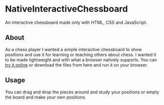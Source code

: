 # NativeInteractiveChessboard
An interactive chessboard made only with HTML, CSS and JavaScript.

## About
As a chess player I wanted a simple interactive chessboard to show positions and use it for learning or teaching others about chess.
I wanted it to be made lightweight and with what a browser natively supports.
You can [try it online](https://interactivechessboard.nikosnikitas.repl.co/) or download the files from here and run it on your browser.

## Usage
You can drag and drop the pieces around and study your positions or empty the board and make your own positions.
